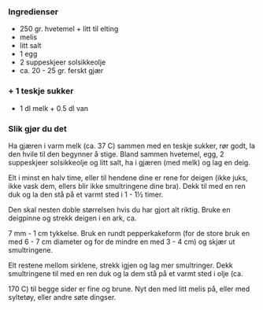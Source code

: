 
### Ingredienser
- 250 gr. hvetemel + litt til elting
- melis
- litt salt
- 1 egg
- 2 suppeskjeer solsikkeolje
- ca. 20 - 25 gr. ferskt gjær

### + 1 teskje sukker
- 1 dl melk + 0.5 dl van

### Slik gjør du det
Ha gjæren i varm melk (ca. 37 C) sammen med en teskje sukker, rør godt, la den hvile til den begynner å stige. Bland sammen hvetemel, egg, 2 suppeskjeer solsikkeolje og litt salt, ha i gjæren (med melk) og lag en deig.

 Elt i minst en halv time, eller til hendene dine er rene for deigen (ikke juks, ikke vask dem, ellers blir ikke smultringene dine bra). Dekk til med en ren duk og la den stå på et varmt sted i 1 - 1½ timer.

 Den skal nesten doble størrelsen hvis du har gjort alt riktig. Bruke en deigpinne og strekk deigen i en ark, ca.

 7 mm - 1 cm tykkelse. Bruk en rundt pepperkakeform (for de store bruk en med 6 - 7 cm diameter og for de mindre en med 3 - 4 cm) og skjær ut smultringene.

 Elt restene mellom sirklene, strekk igjen og lag mer smultringer. Dekk smultringene til med en ren duk og la dem stå på et varmt sted i olje (ca.

 170 C) til begge sider er fine og brune. Nyt den med litt melis på, eller med syltetøy, eller andre søte dingser.

  